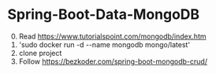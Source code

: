 # Spring-Boot-Data-MongoDB
0. Read https://www.tutorialspoint.com/mongodb/index.htm
1. 'sudo docker run -d --name mongodb mongo/latest'
2. clone project
3. Follow https://bezkoder.com/spring-boot-mongodb-crud/















